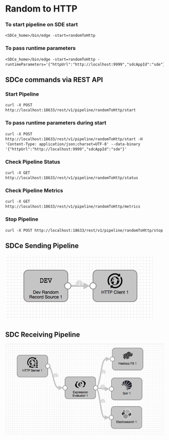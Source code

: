 # Random to HTTP

### To start pipeline on SDE start

    <SDCe_home>/bin/edge -start=randomToHttp

### To pass runtime parameters

    <SDCe_home>/bin/edge -start=randomToHttp -runtimeParameters='{"httpUrl":"http://localhost:9999","sdcAppId":"sde"}'

## SDCe commands via REST API

### Start Pipeline
    curl -X POST http://localhost:18633/rest/v1/pipeline/randomToHttp/start

### To pass runtime parameters during start
    curl -X POST http://localhost:18633/rest/v1/pipeline/randomToHttp/start -H 'Content-Type: application/json;charset=UTF-8' --data-binary '{"httpUrl":"http://localhost:9999","sdcAppId":"sde"}'

### Check Pipeline Status
    curl -X GET http://localhost:18633/rest/v1/pipeline/randomToHttp/status

### Check Pipeline Metrics
    curl -X GET http://localhost:18633/rest/v1/pipeline/randomToHttp/metrics

### Stop Pipeline
    curl -X POST http://localhost:18633/rest/v1/pipeline/randomToHttp/stop


## SDCe Sending Pipeline

![Image of SDCe Sending Pipeline](edge.png)


## SDC Receiving Pipeline

![Image of SDC Receiving Pipeline](sdchttp.png)
